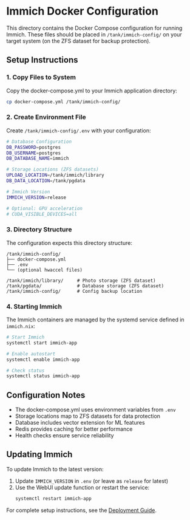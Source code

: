 # Immich Docker Configuration

This directory contains the Docker Compose configuration for running Immich. These files should be placed in `/tank/immich-config/` on your target system (on the ZFS dataset for backup protection).

## Setup Instructions

### 1. Copy Files to System

Copy the docker-compose.yml to your Immich application directory:
```bash
cp docker-compose.yml /tank/immich-config/
```

### 2. Create Environment File

Create `/tank/immich-config/.env` with your configuration:
```bash
# Database Configuration
DB_PASSWORD=postgres
DB_USERNAME=postgres
DB_DATABASE_NAME=immich

# Storage Locations (ZFS datasets)
UPLOAD_LOCATION=/tank/immich/library
DB_DATA_LOCATION=/tank/pgdata

# Immich Version
IMMICH_VERSION=release

# Optional: GPU acceleration
# CUDA_VISIBLE_DEVICES=all
```

### 3. Directory Structure

The configuration expects this directory structure:
```
/tank/immich-config/
├── docker-compose.yml
├── .env
└── (optional hwaccel files)

/tank/immich/library/     # Photo storage (ZFS dataset)
/tank/pgdata/             # Database storage (ZFS dataset)
/tank/immich-config/      # Config backup location
```

### 4. Starting Immich

The Immich containers are managed by the systemd service defined in `immich.nix`:
```bash
# Start Immich
systemctl start immich-app

# Enable autostart
systemctl enable immich-app

# Check status
systemctl status immich-app
```

## Configuration Notes

- The docker-compose.yml uses environment variables from `.env`
- Storage locations map to ZFS datasets for data protection
- Database includes vector extension for ML features
- Redis provides caching for better performance
- Health checks ensure service reliability

## Updating Immich

To update Immich to the latest version:
1. Update `IMMICH_VERSION` in `.env` (or leave as `release` for latest)
2. Use the WebUI update function or restart the service:
   ```bash
   systemctl restart immich-app
   ```

For complete setup instructions, see the [Deployment Guide](../../docs/setup/deployment.md).
